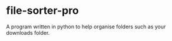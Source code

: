 # file-sorter-pro
A program written in python to help organise folders such as your downloads folder.
